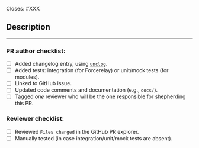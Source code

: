 <!-- < < < < < < < < < < < < < < < < < < < < < < < < < < < < < < < < < ☺
v                               ✰  Thanks for creating a PR! ✰
v    Before smashing the submit button please review the checkboxes.
v    If a checkbox is n/a - please still include it but + a little note why
☺ > > > > > > > > > > > > > > > > > > > > > > > > > > > > > > > > >  -->

Closes: #XXX

## Description

<!-- Add a description of the changes that this PR introduces and the files that
are the most critical to review. -->
<!-- Apply relevant labels to indicate:
    - (WHY) The purpose or objective of this PR with "O" labels
    - (WHICH) The part of the system this PR relates to (use "E" for external or "I" for internal levels)
    - (HOW) If any administrative considerations should be taken into account (use "A" labels)
    This will help us prioritize and categorize your pull request more effectively 
-->


______

### PR author checklist:
- [ ] Added changelog entry, using [`unclog`](https://github.com/informalsystems/unclog).
- [ ] Added tests: integration (for Forcerelay) or unit/mock tests (for modules).
- [ ] Linked to GitHub issue.
- [ ] Updated code comments and documentation (e.g., `docs/`).
- [ ] Tagged *one* reviewer who will be the one responsible for shepherding this PR.

### Reviewer checklist:

- [ ] Reviewed `Files changed` in the GitHub PR explorer.
- [ ] Manually tested (in case integration/unit/mock tests are absent).
